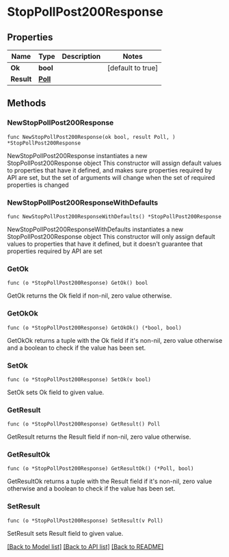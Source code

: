 # StopPollPost200Response

## Properties

Name | Type | Description | Notes
------------ | ------------- | ------------- | -------------
**Ok** | **bool** |  | [default to true]
**Result** | [**Poll**](Poll.md) |  | 

## Methods

### NewStopPollPost200Response

`func NewStopPollPost200Response(ok bool, result Poll, ) *StopPollPost200Response`

NewStopPollPost200Response instantiates a new StopPollPost200Response object
This constructor will assign default values to properties that have it defined,
and makes sure properties required by API are set, but the set of arguments
will change when the set of required properties is changed

### NewStopPollPost200ResponseWithDefaults

`func NewStopPollPost200ResponseWithDefaults() *StopPollPost200Response`

NewStopPollPost200ResponseWithDefaults instantiates a new StopPollPost200Response object
This constructor will only assign default values to properties that have it defined,
but it doesn't guarantee that properties required by API are set

### GetOk

`func (o *StopPollPost200Response) GetOk() bool`

GetOk returns the Ok field if non-nil, zero value otherwise.

### GetOkOk

`func (o *StopPollPost200Response) GetOkOk() (*bool, bool)`

GetOkOk returns a tuple with the Ok field if it's non-nil, zero value otherwise
and a boolean to check if the value has been set.

### SetOk

`func (o *StopPollPost200Response) SetOk(v bool)`

SetOk sets Ok field to given value.


### GetResult

`func (o *StopPollPost200Response) GetResult() Poll`

GetResult returns the Result field if non-nil, zero value otherwise.

### GetResultOk

`func (o *StopPollPost200Response) GetResultOk() (*Poll, bool)`

GetResultOk returns a tuple with the Result field if it's non-nil, zero value otherwise
and a boolean to check if the value has been set.

### SetResult

`func (o *StopPollPost200Response) SetResult(v Poll)`

SetResult sets Result field to given value.



[[Back to Model list]](../README.md#documentation-for-models) [[Back to API list]](../README.md#documentation-for-api-endpoints) [[Back to README]](../README.md)


